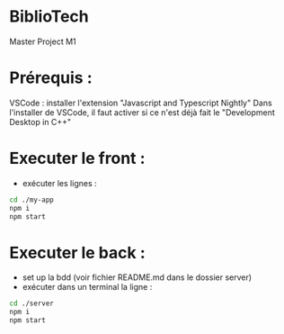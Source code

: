 # BiblioTech
Master Project M1

# Prérequis :
VSCode : installer l'extension "Javascript and Typescript Nightly"
Dans l'installer de VSCode, il faut activer si ce n'est déjà fait le "Development Desktop in C++"

# Executer le front :
- exécuter les lignes :
```zsh
cd ./my-app
npm i
npm start
```

# Executer le back :
- set up la bdd (voir fichier README.md dans le dossier server)
- exécuter dans un terminal la ligne :
```zsh
cd ./server
npm i
npm start
```